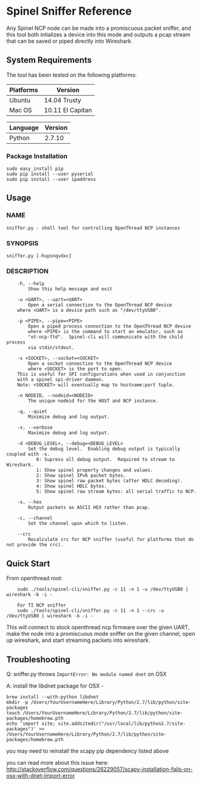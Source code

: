 # Spinel Sniffer Reference

Any Spinel NCP node can be made into a promiscuous packet sniffer, and this
tool both intializes a device into this mode and outputs a pcap stream that
can be saved or piped directly into Wireshark.

## System Requirements

The tool has been tested on the following platforms:

| Platforms | Version          |
|-----------|------------------|
| Ubuntu    | 14.04 Trusty     |
| Mac OS    | 10.11 El Capitan |

| Language  | Version          |
|-----------|------------------|
| Python    | 2.7.10           |

### Package Installation

```
sudo easy_install pip
sudo pip install --user pyserial
sudo pip install --user ipaddress
```

## Usage

### NAME
    sniffer.py - shell tool for controlling OpenThread NCP instances

### SYNOPSIS
    sniffer.py [-hupsnqvdxc]

### DESCRIPTION

```
    -h, --help            
    	Show this help message and exit

    -u <UART>, --uart=<UART>
       	Open a serial connection to the OpenThread NCP device
	where <UART> is a device path such as "/dev/ttyUSB0".

    -p <PIPE>, --pipe=<PIPE>
        Open a piped process connection to the OpenThread NCP device
        where <PIPE> is the command to start an emulator, such as
        "ot-ncp-ftd".  Spinel-cli will communicate with the child process
        via stdin/stdout.

    -s <SOCKET>, --socket=<SOCKET>
        Open a socket connection to the OpenThread NCP device
        where <SOCKET> is the port to open.
	This is useful for SPI configurations when used in conjunction
	with a spinel spi-driver daemon.
	Note: <SOCKET> will eventually map to hostname:port tuple.

    -n NODEID, --nodeid=<NODEID>
        The unique nodeid for the HOST and NCP instance.

    -q, --quiet
        Minimize debug and log output.

    -v, --verbose
        Maximize debug and log output.

    -d <DEBUG_LEVEL>, --debug=<DEBUG_LEVEL>
        Set the debug level.  Enabling debug output is typically coupled with -x.
           0: Supress all debug output.  Required to stream to Wireshark.
           1: Show spinel property changes and values.
           2: Show spinel IPv6 packet bytes.
           3: Show spinel raw packet bytes (after HDLC decoding).
           4: Show spinel HDLC bytes.
           5: Show spinel raw stream bytes: all serial traffic to NCP.

    -x, --hex
        Output packets as ASCII HEX rather than pcap.

    -c, --channel
        Set the channel upon which to listen.

    --crc
        Recalculate crc for NCP sniffer (useful for platforms that do not provide the crc).
```

## Quick Start

From openthread root:

```
    sudo ./tools/spinel-cli/sniffer.py -c 11 -n 1 -u /dev/ttyUSB0 | wireshark -k -i -

    For TI NCP sniffer
    sudo ./tools/spinel-cli/sniffer.py -c 11 -n 1 --crc -u /dev/ttyUSB0 | wireshark -k -i -
```

This will connect to stock openthread ncp firmware over the given UART,
make the node into a promiscuous mode sniffer on the given channel,
open up wireshark, and start streaming packets into wireshark.

## Troubleshooting
Q: sniffer.py throws ```ImportError: No module named dnet``` on OSX

A: install the libdnet package for OSX -
```
brew install --with-python libdnet
mkdir -p /Users/YourUsernameHere/Library/Python/2.7/lib/python/site-packages
touch /Users/YourUsernameHere/Library/Python/2.7/lib/python/site-packages/homebrew.pth
echo 'import site; site.addsitedir("/usr/local/lib/python2.7/site-packages")' >> /Users/YourUsernameHere/Library/Python/2.7/lib/python/site-packages/homebrew.pth
```
you may need to reinstall the scapy pip dependency listed above

you can read more about this issue here: http://stackoverflow.com/questions/26229057/scapy-installation-fails-on-osx-with-dnet-import-error
